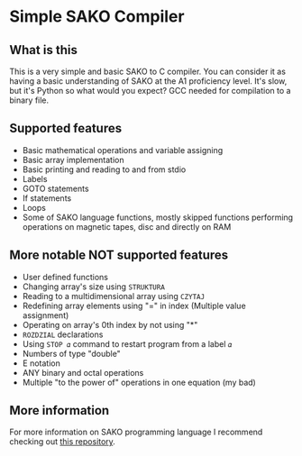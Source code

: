 Simple SAKO Compiler
========

## What is this
This is a very simple and basic SAKO to C compiler. You can consider it as having a basic understanding of SAKO at the A1 proficiency level. It's slow, but it's Python so what would you expect? GCC needed for compilation to a binary file.

## Supported features
- Basic mathematical operations and variable assigning
- Basic array implementation
- Basic printing and reading to and from stdio
- Labels
- GOTO statements
- If statements
- Loops
- Some of SAKO language functions, mostly skipped functions performing operations on magnetic tapes, disc and directly on RAM

## More notable NOT supported features
- User defined functions
- Changing array's size using `STRUKTURA`
- Reading to a multidimensional array using `CZYTAJ`
- Redefining array elements using "=" in index (Multiple value assignment)
- Operating on array's 0th index by not using "*"
- `ROZDZIAL` declarations
- Using `STOP 𝛼` command to restart program from a label `𝛼`
- Numbers of type "double"
- E notation
- ANY binary and octal operations
- Multiple "to the power of" operations in one equation (my bad)

## More information
For more information on SAKO programming language I recommend checking out [this repository](https://github.com/Acrimoris/Everything_about_SAKO).
